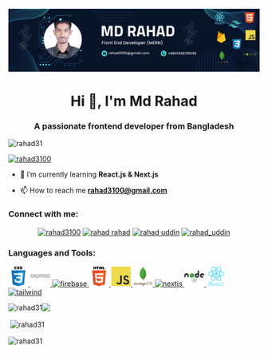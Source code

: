 <p align="center" borderRadius="25px"> <img src="https://github.com/Rahad31/Rahad31/blob/main/Banner.png" alt="rahad31" /> </p>

<h1 align="center">Hi 👋, I'm Md Rahad</h1>
<h3 align="center">A passionate frontend developer from Bangladesh</h3>

<p align="left"> <img src="https://komarev.com/ghpvc/?username=rahad31&label=Profile%20views&color=0e75b6&style=flat" alt="rahad31" /> </p>

<p align="left"> <a href="https://twitter.com/rahad3100" target="blank"><img src="https://img.shields.io/twitter/follow/rahad3100?logo=twitter&style=for-the-badge" alt="rahad3100" /></a> </p>

- 🌱 I’m currently learning **React.js & Next.js**

- 📫 How to reach me **rahad3100@gmail.com**

<h3 align="left">Connect with me:</h3>
<p align="center">
<a href="https://twitter.com/rahad3100" target="blank"><img align="center" src="https://raw.githubusercontent.com/rahuldkjain/github-profile-readme-generator/master/src/images/icons/Social/twitter.svg" alt="rahad3100" height="30" width="40" /></a>
<a href="https://linkedin.com/in/rahad rahad" target="blank"><img align="center" src="https://raw.githubusercontent.com/rahuldkjain/github-profile-readme-generator/master/src/images/icons/Social/linked-in-alt.svg" alt="rahad rahad" height="30" width="40" /></a>
<a href="https://fb.com/rahad uddin" target="blank"><img align="center" src="https://raw.githubusercontent.com/rahuldkjain/github-profile-readme-generator/master/src/images/icons/Social/facebook.svg" alt="rahad uddin" height="30" width="40" /></a>
<a href="https://instagram.com/rahad_uddin" target="blank"><img align="center" src="https://raw.githubusercontent.com/rahuldkjain/github-profile-readme-generator/master/src/images/icons/Social/instagram.svg" alt="rahad_uddin" height="30" width="40" /></a>
</p>

<h3 align="left">Languages and Tools:</h3>
<p align="left"> <a href="https://www.w3schools.com/css/" target="_blank" rel="noreferrer"> <img src="https://raw.githubusercontent.com/devicons/devicon/master/icons/css3/css3-original-wordmark.svg" alt="css3" width="40" height="40"/> </a> <a href="https://expressjs.com" target="_blank" rel="noreferrer"> <img src="https://raw.githubusercontent.com/devicons/devicon/master/icons/express/express-original-wordmark.svg" alt="express" width="40" height="40"/> </a> <a href="https://firebase.google.com/" target="_blank" rel="noreferrer"> <img src="https://www.vectorlogo.zone/logos/firebase/firebase-icon.svg" alt="firebase" width="40" height="40"/> </a> <a href="https://www.w3.org/html/" target="_blank" rel="noreferrer"> <img src="https://raw.githubusercontent.com/devicons/devicon/master/icons/html5/html5-original-wordmark.svg" alt="html5" width="40" height="40"/> </a> <a href="https://developer.mozilla.org/en-US/docs/Web/JavaScript" target="_blank" rel="noreferrer"> <img src="https://raw.githubusercontent.com/devicons/devicon/master/icons/javascript/javascript-original.svg" alt="javascript" width="40" height="40"/> </a> <a href="https://www.mongodb.com/" target="_blank" rel="noreferrer"> <img src="https://raw.githubusercontent.com/devicons/devicon/master/icons/mongodb/mongodb-original-wordmark.svg" alt="mongodb" width="40" height="40"/> </a> <a href="https://nextjs.org/" target="_blank" rel="noreferrer"> <img src="https://cdn.worldvectorlogo.com/logos/nextjs-2.svg" alt="nextjs" width="40" height="40"/> </a> <a href="https://nodejs.org" target="_blank" rel="noreferrer"> <img src="https://raw.githubusercontent.com/devicons/devicon/master/icons/nodejs/nodejs-original-wordmark.svg" alt="nodejs" width="40" height="40"/> </a> <a href="https://reactjs.org/" target="_blank" rel="noreferrer"> <img src="https://raw.githubusercontent.com/devicons/devicon/master/icons/react/react-original-wordmark.svg" alt="react" width="40" height="40"/> </a> <a href="https://tailwindcss.com/" target="_blank" rel="noreferrer"> <img src="https://www.vectorlogo.zone/logos/tailwindcss/tailwindcss-icon.svg" alt="tailwind" width="40" height="40"/> </a> </p>

<p><img align="left" src="https://github-readme-stats.vercel.app/api/top-langs?username=rahad31&show_icons=true&locale=en&layout=compact" alt="rahad31" /></p>

![](http://github-profile-summary-cards.vercel.app/api/cards/productive-time?username=Rahad31&theme=default&utcOffset=8)

<p>&nbsp;<img align="center" src="https://github-readme-stats.vercel.app/api?username=rahad31&show_icons=true&locale=en" alt="rahad31" /></p>

<p><img align="center" src="https://github-readme-streak-stats.herokuapp.com/?user=rahad31&" alt="rahad31" /></p>
